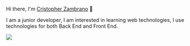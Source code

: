 Hi there, I'm <a href="#">Cristopher Zambrano</a> :wave:

I am a junior developer, I am interested in learning web technologies, I use technologies for both Back End and Front End.

<!--![visitors](https://visitor-badge.glitch.me/badge?page_id=Web_grupo_3)-->

<picture>
  <source 
    srcset="https://github-readme-stats.vercel.app/api?username=CristopherEspe&show_icons=true&theme=dark"
    media="(prefers-color-scheme: dark)"
  />
  <source
    srcset="https://github-readme-stats.vercel.app/api?username=CristopherEspe&show_icons=true"
    media="(prefers-color-scheme: light), (prefers-color-scheme: no-preference)"
  />
  <img src="https://github-readme-stats.vercel.app/api?username=CristopherEspe&show_icons=true" />
</picture>
